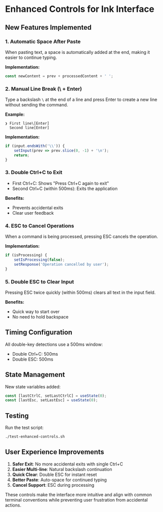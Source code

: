# Enhanced Controls for Ink Interface

## New Features Implemented

### 1. **Automatic Space After Paste**
When pasting text, a space is automatically added at the end, making it easier to continue typing.

**Implementation:**
```javascript
const newContent = prev + processedContent + ' ';
```

### 2. **Manual Line Break (\ + Enter)**
Type a backslash `\` at the end of a line and press Enter to create a new line without sending the command.

**Example:**
```
❯ First line\[Enter]
  Second line[Enter]
```

**Implementation:**
```javascript
if (input.endsWith('\\')) {
    setInput(prev => prev.slice(0, -1) + '\n');
    return;
}
```

### 3. **Double Ctrl+C to Exit**
- First Ctrl+C: Shows "Press Ctrl+C again to exit"
- Second Ctrl+C (within 500ms): Exits the application

**Benefits:**
- Prevents accidental exits
- Clear user feedback

### 4. **ESC to Cancel Operations**
When a command is being processed, pressing ESC cancels the operation.

**Implementation:**
```javascript
if (isProcessing) {
    setIsProcessing(false);
    setResponse('Operation cancelled by user');
}
```

### 5. **Double ESC to Clear Input**
Pressing ESC twice quickly (within 500ms) clears all text in the input field.

**Benefits:**
- Quick way to start over
- No need to hold backspace

## Timing Configuration

All double-key detections use a 500ms window:
- Double Ctrl+C: 500ms
- Double ESC: 500ms

## State Management

New state variables added:
```javascript
const [lastCtrlC, setLastCtrlC] = useState(0);
const [lastEsc, setLastEsc] = useState(0);
```

## Testing

Run the test script:
```bash
./test-enhanced-controls.sh
```

## User Experience Improvements

1. **Safer Exit**: No more accidental exits with single Ctrl+C
2. **Easier Multi-line**: Natural backslash continuation
3. **Quick Clear**: Double ESC for instant reset
4. **Better Paste**: Auto-space for continued typing
5. **Cancel Support**: ESC during processing

These controls make the interface more intuitive and align with common terminal conventions while preventing user frustration from accidental actions.